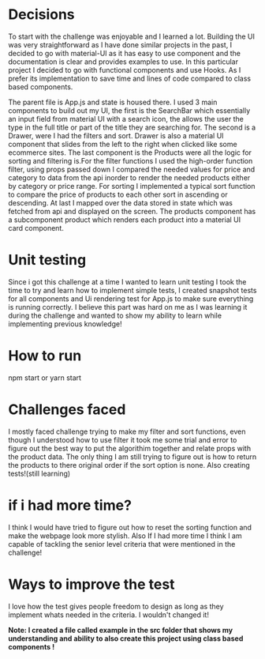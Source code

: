 # Decisions

To start with the challenge was enjoyable and I learned a lot. Building the UI was very straightforward as I have done similar projects in the past, I decided to go with material-UI as it has easy to use component
and the documentation is clear and provides examples to use. In this particular project I decided to go with functional components and use Hooks. As I prefer its implementation to save time and lines of code compared to class based components.

The parent file is App.js and state is housed there. I used 3 main components to build out my UI, the first is the SearchBar which essentially an input field from material UI with a search icon, the allows the user the type in the full title or part of the title they are searching for. The second is a Drawer, were I had the filters and sort. Drawer is also a material UI component that slides from the left to the right when clicked like some ecommerce sites. The last component is the Products were all the logic for sorting and filtering is.For the filter functions I used the high-order function  filter, using props passed down I compared the needed values for price and category to data from the api inorder to render the needed products either by category or price range. For sorting I implemented a typical sort function to compare the price of products to each other sort in ascending or descending. At last I mapped over the data stored in state which was fetched from api and displayed on the screen. The products component has a subcomponent product which renders each product into a material UI card component.

# Unit testing

Since i got this challenge at a time I wanted to learn unit testing I took the time to try and learn how to implement simple tests, I created snapshot tests for all components and Ui rendering test for App.js to make sure everything is running correctly. I believe this part was hard on me as I was learning it during the challenge and wanted to show my ability to learn while implementing previous knowledge!

# How to run

npm start or yarn start

# Challenges faced

I mostly faced challenge trying to make my filter and sort functions, even though I understood how to use filter it took me some trial and error to figure out the best way to put the algorithim together and relate props with the product data. The only thing I am still trying to figure out is how to return the products to there original order if the sort option is none. Also creating tests!(still learning)

# if i had more time?
 I think I would have tried to figure out how to reset the sorting function and make the webpage look more stylish. Also If I had more time I think I am capable of tackling the senior level criteria that were mentioned in the challenge!

# Ways to improve the test

I love how the test gives people freedom to design as long as they implement whats needed in the criteria. I wouldn't changed it!


**Note: I created a file called example in the src folder that shows my understanding and ability to also create this project using class based components !**




